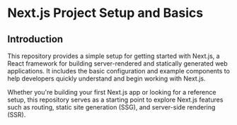 # Next.js Project Setup and Basics

## Introduction

This repository provides a simple setup for getting started with Next.js, a React framework for building server-rendered and statically generated web applications. It includes the basic configuration and example components to help developers quickly understand and begin working with Next.js.

Whether you're building your first Next.js app or looking for a reference setup, this repository serves as a starting point to explore Next.js features such as routing, static site generation (SSG), and server-side rendering (SSR).

